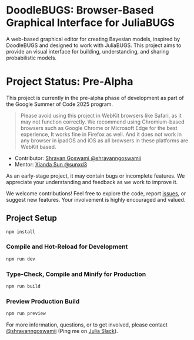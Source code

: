 # DoodleBUGS: Browser-Based Graphical Interface for JuliaBUGS

A web-based graphical editor for creating Bayesian models, inspired by DoodleBUGS and designed to work with JuliaBUGS. This project aims to provide an visual interface for building, understanding, and sharing probabilistic models.

# Project Status: Pre-Alpha

This project is currently in the pre-alpha phase of development as part of the Google Summer of Code 2025 program.

> Please avoid using this project in WebKit browsers like Safari, as it may not function correctly. We recommend using Chromium-based browsers such as Google Chrome or Microsoft Edge for the best experience, It works fine in Firefox as well. And it does not work in any browser in ipadOS and iOS as all browsers in these platforms are WebKit based.

- Contributor: [Shravan Goswami @shravanngoswamii](https://github.com/shravanngoswamii)
- Mentor: [Xianda Sun @sunxd3](https://github.com/sunxd3)

As an early-stage project, it may contain bugs or incomplete features. We appreciate your understanding and feedback as we work to improve it.

We welcome contributions! Feel free to explore the code, report [issues](https://github.com/TuringLang/JuliaBUGS.jl/issues/new?template=doodlebugs.md), or suggest new features. Your involvement is highly encouraged and valued.

## Project Setup

```sh
npm install
```

### Compile and Hot-Reload for Development

```sh
npm run dev
```

### Type-Check, Compile and Minify for Production

```sh
npm run build
```

### Preview Production Build

```sh
npm run preview
```

For more information, questions, or to get involved, please contact [@shravanngoswamii](https://github.com/shravanngoswamii) (Ping me on [Julia Slack](https://julialang.slack.com/archives/CCYDC34A0)).

